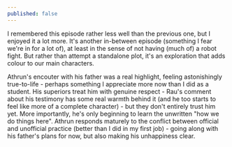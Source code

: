 ```yaml
---
published: false
---
```


I remembered this episode rather less well than the previous one, but I enjoyed it a lot more. It's another in-between episode (something I fear we're in for a lot of), at least in the sense of not having (much of) a robot fight.  But rather than attempt a standalone plot, it's an exploration that adds colour to our main characters.

Athrun's encouter with his father was a real highlight, feeling astonishingly true-to-life - perhaps something I appreciate more now than I did as a student. His superiors treat him with genuine respect - Rau's comment about his testimony has some real warmth behind it (and he too starts to feel like more of a complete character) - but they don't entirely trust him yet. More importantly, he's only beginning to learn the unwritten "how we do things here". Athrun responds maturely to the conflict between official and unofficial practice (better than I did in my first job) - going along with his father's plans for now, but also making his unhappiness clear.
